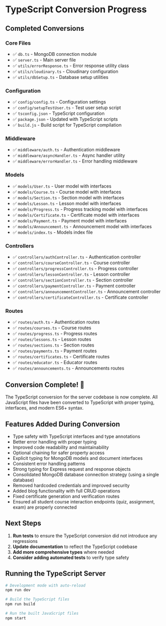 # TypeScript Conversion Progress

## Completed Conversions

### Core Files
- ✅ `db.ts` - MongoDB connection module
- ✅ `server.ts` - Main server file
- ✅ `utils/errorResponse.ts` - Error response utility class
- ✅ `utils/cloudinary.ts` - Cloudinary configuration
- ✅ `utils/dbSetup.ts` - Database setup utilities

### Configuration
- ✅ `config/config.ts` - Configuration settings
- ✅ `config/setupTestUser.ts` - Test user setup script
- ✅ `tsconfig.json` - TypeScript configuration
- ✅ `package.json` - Updated with TypeScript scripts
- ✅ `build.js` - Build script for TypeScript compilation

### Middleware
- ✅ `middleware/auth.ts` - Authentication middleware
- ✅ `middleware/asyncHandler.ts` - Async handler utility
- ✅ `middleware/errorHandler.ts` - Error handling middleware

### Models
- ✅ `models/User.ts` - User model with interfaces
- ✅ `models/Course.ts` - Course model with interfaces
- ✅ `models/Section.ts` - Section model with interfaces
- ✅ `models/Lesson.ts` - Lesson model with interfaces
- ✅ `models/Progress.ts` - Progress tracking model with interfaces
- ✅ `models/Certificate.ts` - Certificate model with interfaces
- ✅ `models/Payment.ts` - Payment model with interfaces
- ✅ `models/Announcement.ts` - Announcement model with interfaces
- ✅ `models/index.ts` - Models index file

### Controllers
- ✅ `controllers/authController.ts` - Authentication controller
- ✅ `controllers/courseController.ts` - Course controller
- ✅ `controllers/progressController.ts` - Progress controller
- ✅ `controllers/lessonController.ts` - Lesson controller
- ✅ `controllers/sectionController.ts` - Section controller
- ✅ `controllers/paymentController.ts` - Payment controller
- ✅ `controllers/announcementController.ts` - Announcement controller
- ✅ `controllers/certificateController.ts` - Certificate controller

### Routes
- ✅ `routes/auth.ts` - Authentication routes
- ✅ `routes/courses.ts` - Course routes
- ✅ `routes/progress.ts` - Progress routes
- ✅ `routes/lessons.ts` - Lesson routes
- ✅ `routes/sections.ts` - Section routes
- ✅ `routes/payments.ts` - Payment routes
- ✅ `routes/certificates.ts` - Certificate routes
- ✅ `routes/educator.ts` - Educator routes
- ✅ `routes/announcements.ts` - Announcements routes

## Conversion Complete! 🎉

The TypeScript conversion for the server codebase is now complete. All JavaScript files have been converted to TypeScript with proper typing, interfaces, and modern ES6+ syntax.

## Features Added During Conversion

- Type safety with TypeScript interfaces and type annotations
- Better error handling with proper typing
- Improved code readability and maintainability
- Optional chaining for safer property access
- Explicit typing for MongoDB models and document interfaces
- Consistent error handling patterns
- Strong typing for Express request and response objects
- Consolidated MongoDB database connection strategy (using a single database)
- Removed hardcoded credentials and improved security
- Added blog functionality with full CRUD operations
- Fixed certificate generation and verification routes
- Ensured all student course interaction endpoints (quiz, assignment, exam) are properly connected

## Next Steps

1. **Run tests** to ensure the TypeScript conversion did not introduce any regressions
2. **Update documentation** to reflect the TypeScript codebase
3. **Add more comprehensive types** where needed
4. **Consider adding automated tests** to verify type safety

## Running the TypeScript Server

```bash
# Development mode with auto-reload
npm run dev

# Build the TypeScript files
npm run build

# Run the built JavaScript files
npm start
```
 